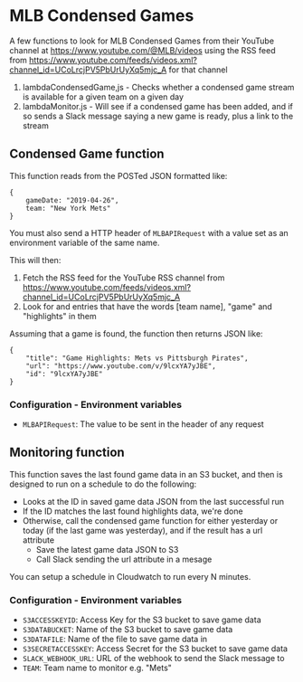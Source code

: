 # MLB Condensed Games

A few functions to look for MLB Condensed Games from their YouTube channel at https://www.youtube.com/@MLB/videos using the RSS feed from https://www.youtube.com/feeds/videos.xml?channel_id=UCoLrcjPV5PbUrUyXq5mjc_A for that channel

1. lambdaCondensedGame,js - Checks whether a condensed game stream is available for a given team on a given day
2. lambdaMonitor.js - Will see if a condensed game has been added, and if so sends a Slack message saying a new game is ready, plus a link to the stream

## Condensed Game function

This function reads from the POSTed JSON formatted like:

```
{
	gameDate: "2019-04-26",
	team: "New York Mets"
}
```

You must also send a HTTP header of ```MLBAPIRequest``` with a value set as an environment variable of the same name.

This will then:

1. Fetch the RSS feed for the YouTube RSS channel from https://www.youtube.com/feeds/videos.xml?channel_id=UCoLrcjPV5PbUrUyXq5mjc_A
2. Look for and entries that have the words [team name], "game" and "highlights" in them

Assuming that a game is found, the function then returns JSON like:
```
{
	"title": "Game Highlights: Mets vs Pittsburgh Pirates",
	"url": "https://www.youtube.com/v/9lcxYA7yJBE",
	"id": "9lcxYA7yJBE" 
}
```

### Configuration - Environment variables
- ```MLBAPIRequest```: The value to be sent in the header of any request

## Monitoring function

This function saves the last found game data in an S3 bucket, and then is designed to run on a schedule to do the following:

- Looks at the ID in saved game data JSON from the last successful run
- If the ID matches the last found highlights data, we're done
- Otherwise, call the condensed game function for either yesterday or today (if the last game was yesterday), and if the result has a url attribute
    - Save the latest game data JSON to S3
    - Call Slack sending the url attribute in a mesage

You can setup a schedule in Cloudwatch to run every N minutes.

### Configuration - Environment variables
- ```S3ACCESSKEYID```: Access Key for the S3 bucket to save game data
- ```S3DATABUCKET```: Name of the S3 bucket to save game data
- ```S3DATAFILE```: Name of the file to save game data in
- ```S3SECRETACCESSKEY```: Access Secret for the S3 bucket to save game data
- ```SLACK_WEBHOOK_URL```: URL of the webhook to send the Slack message to
- ```TEAM```: Team name to monitor e.g. "Mets"

